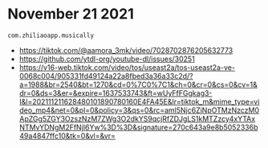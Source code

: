 # November 21 2021

~~~
com.zhiliaoapp.musically
~~~

- <https://tiktok.com/@aamora_3mk/video/7028702876205632773>
- https://github.com/ytdl-org/youtube-dl/issues/30251
- https://v16-web.tiktok.com/video/tos/useast2a/tos-useast2a-ve-0068c004/905331fd49124a22a8fbed3a36a33c2d/?a=1988&br=2540&bt=1270&cd=0%7C0%7C1&ch=0&cr=0&cs=0&cv=1&dr=0&ds=3&er=&expire=1637533743&ft=wUyFfFGgkag3-I&l=202111211628480101890780160E4FA45E&lr=tiktok_m&mime_type=video_mp4&net=0&pl=0&policy=3&qs=0&rc=aml5Njc6ZjNpOTMzNzczM0ApZGg5ZGY3OzszNzM7ZWg3O2dkYS9qcjRfZDJgLS1kMTZzcy4xYTAxNTMvYDNgM2FfNjI6Yw%3D%3D&signature=270c643a9e8b5052336b49a4847ffc10&tk=0&vl=&vr=
